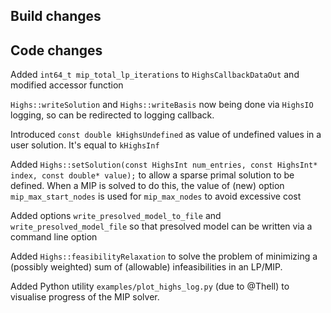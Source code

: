 ## Build changes

## Code changes

Added `int64_t mip_total_lp_iterations` to `HighsCallbackDataOut` and modified accessor function

`Highs::writeSolution` and `Highs::writeBasis` now being done via `HighsIO` logging, so can be redirected to logging callback.

Introduced `const double kHighsUndefined` as value of undefined values in a user solution. It's equal to `kHighsInf`

Added `Highs::setSolution(const HighsInt num_entries, const HighsInt* index, const double* value);` to allow a sparse primal solution to be defined. When a MIP is solved to do this, the value of (new) option `mip_max_start_nodes` is used for `mip_max_nodes` to avoid excessive cost

Added options `write_presolved_model_to_file` and `write_presolved_model_file` so that presolved model can be written via a command line option

Added `Highs::feasibilityRelaxation` to solve the problem of minimizing a (possibly weighted) sum of (allowable) infeasibilities in an LP/MIP.

Added Python utility `examples/plot_highs_log.py` (due to @Thell) to visualise progress of the MIP solver.




